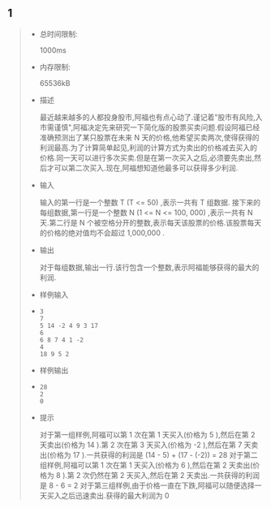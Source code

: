 ## 1

> - 总时间限制: 
>
>   1000ms
>
> - 内存限制: 
>
>   65536kB
>
> - 描述
>
>   最近越来越多的人都投身股市,阿福也有点心动了.谨记着"股市有风险,入市需谨慎",阿福决定先来研究一下简化版的股票买卖问题.假设阿福已经准确预测出了某只股票在未来 N 天的价格,他希望买卖两次,使得获得的利润最高.为了计算简单起见,利润的计算方式为卖出的价格减去买入的价格.同一天可以进行多次买卖.但是在第一次买入之后,必须要先卖出,然后才可以第二次买入.现在,阿福想知道他最多可以获得多少利润. 
>
> - 输入
>
>   输入的第一行是一个整数 T (T <= 50) ,表示一共有 T 组数据. 接下来的每组数据,第一行是一个整数 N (1 <= N <= 100, 000) ,表示一共有 N 天.第二行是 N 个被空格分开的整数,表示每天该股票的价格.该股票每天的价格的绝对值均不会超过 1,000,000 .
>
> - 输出
>
>   对于每组数据,输出一行.该行包含一个整数,表示阿福能够获得的最大的利润.
>
> - 样例输入
>
> - ```
>   3
>   7
>   5 14 -2 4 9 3 17
>   6
>   6 8 7 4 1 -2
>   4
>   18 9 5 2
>   ```
>
> - 样例输出
>
> - ```
>   28
>   2
>   0
>   ```
>
> - 提示
>
>   对于第一组样例,阿福可以第 1 次在第 1 天买入(价格为 5 ),然后在第 2 天卖出(价格为 14 ).第 2 次在第 3 天买入(价格为 -2 ),然后在第 7 天卖出(价格为 17 ).一共获得的利润是 (14 - 5) + (17 - (-2)) = 28
>   对于第二组样例,阿福可以第 1 次在第 1 天买入(价格为 6 ),然后在第 2 天卖出(价格为 8 ).第 2 次仍然在第 2 天买入,然后在第 2 天卖出.一共获得的利润是 8 - 6 = 2
>   对于第三组样例,由于价格一直在下跌,阿福可以随便选择一天买入之后迅速卖出.获得的最大利润为 0